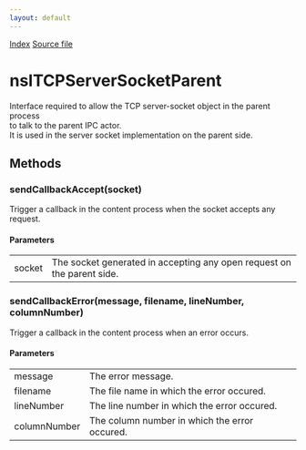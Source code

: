 ```yaml
---
layout: default
---
```

<div id='links'><a href="../index.html">Index</a>
<a href="http://dxr.mozilla.org/mozilla-central/source/dom/network/interfaces/nsITCPServerSocketParent.idl">Source file</a>
</div>

# nsITCPServerSocketParent #
   
Interface required to allow the TCP server-socket object in the parent process  
to talk to the parent IPC actor.  
It is used in the server socket implementation on the parent side.  
  

## Methods ##

### sendCallbackAccept(socket) ###
  
Trigger a callback in the content process when the socket accepts any request.  
  
  

#### Parameters ####

<table>

<tr>
<td>socket</td>
<td>       The socket generated in accepting any open request on the parent side.  
</td>
</tr>

</table>

### sendCallbackError(message, filename, lineNumber, columnNumber) ###
  
Trigger a callback in the content process when an error occurs.  
  
  

#### Parameters ####

<table>

<tr>
<td>message</td>
<td>       The error message.  
</td>
</tr>

<tr>
<td>filename</td>
<td>       The file name in which the error occured.  
</td>
</tr>

<tr>
<td>lineNumber</td>
<td>       The line number in which the error occured.  
</td>
</tr>

<tr>
<td>columnNumber</td>
<td>       The column number in which the error occured.  
</td>
</tr>

</table>

